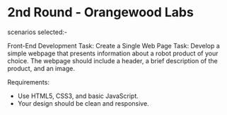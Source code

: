 # 2nd Round - Orangewood Labs
scenarios selected:-

Front-End Development Task: Create a Single Web Page
Task: Develop a simple webpage that presents information about a robot product of your choice. The
webpage should include a header, a brief description of the product, and an image.

Requirements:
- Use HTML5, CSS3, and basic JavaScript.
- Your design should be clean and responsive.

